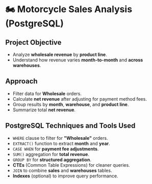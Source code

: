 # 🏍️ Motorcycle Sales Analysis (PostgreSQL)

## Project Objective

- Analyze **wholesale revenue** by **product line**.
- Understand how revenue varies **month-to-month** and **across warehouses**.

## Approach

- Filter data for **Wholesale** orders.
- Calculate **net revenue** after adjusting for payment method fees.
- Group results by **month**, **warehouse**, and **product line**.
- Summarize total **net revenue**.

## PostgreSQL Techniques and Tools Used

- `WHERE` clause to filter for **"Wholesale"** orders.
- `EXTRACT()` function to extract **month** and **year**.
- `CASE WHEN` for **payment fee adjustments**.
- `SUM()` aggregation for **total revenue**.
- `GROUP BY` for **structured aggregation**.
- **CTEs** (Common Table Expressions) for cleaner queries.
- `JOIN` to combine **sales** and **warehouses** tables.
- **Indexes** (optional) to improve query performance.
